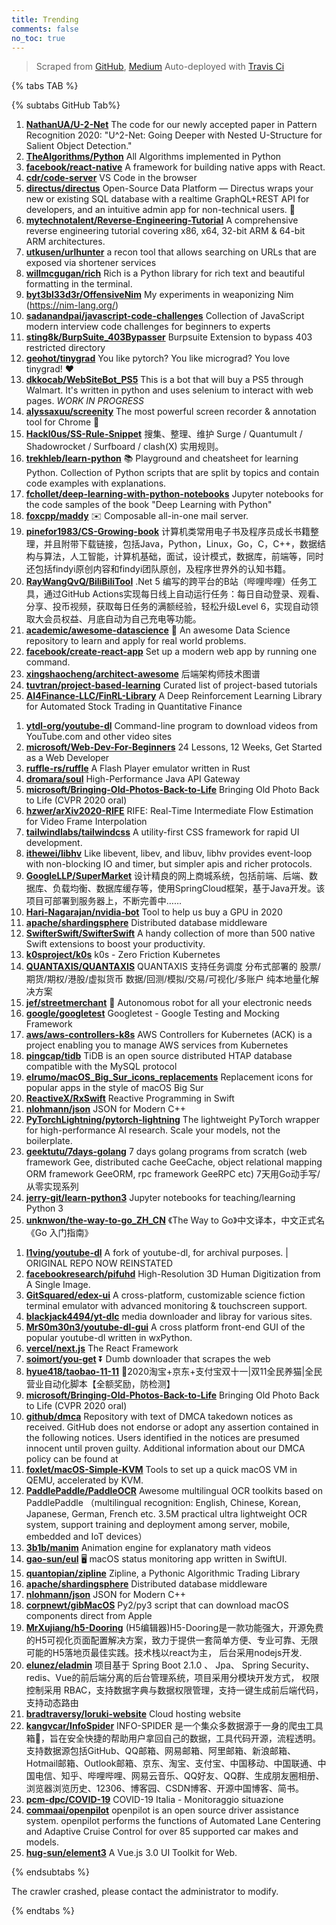 ```yaml
---
title: Trending
comments: false
no_toc: true
---
```


> Scraped from [GitHub](https://github.com/trending), [Medium](https://medium.com/topic/popular)
Auto-deployed with [Travis Ci](https://travis-ci.org/)

{% tabs TAB %}
<!-- tab GitHub -->
{% subtabs GitHub Tab%}
<!-- tab Daily -->
1. [**NathanUA/U-2-Net**](https://github.com/NathanUA/U-2-Net)
The code for our newly accepted paper in Pattern Recognition 2020: "U^2-Net: Going Deeper with Nested U-Structure for Salient Object Detection."
2. [**TheAlgorithms/Python**](https://github.com/TheAlgorithms/Python)
All Algorithms implemented in Python
3. [**facebook/react-native**](https://github.com/facebook/react-native)
A framework for building native apps with React.
4. [**cdr/code-server**](https://github.com/cdr/code-server)
VS Code in the browser
5. [**directus/directus**](https://github.com/directus/directus)
Open-Source Data Platform — Directus wraps your new or existing SQL database with a realtime GraphQL+REST API for developers, and an intuitive admin app for non-technical users. 🐰
6. [**mytechnotalent/Reverse-Engineering-Tutorial**](https://github.com/mytechnotalent/Reverse-Engineering-Tutorial)
A comprehensive reverse engineering tutorial covering x86, x64, 32-bit ARM & 64-bit ARM architectures.
7. [**utkusen/urlhunter**](https://github.com/utkusen/urlhunter)
a recon tool that allows searching on URLs that are exposed via shortener services
8. [**willmcgugan/rich**](https://github.com/willmcgugan/rich)
Rich is a Python library for rich text and beautiful formatting in the terminal.
9. [**byt3bl33d3r/OffensiveNim**](https://github.com/byt3bl33d3r/OffensiveNim)
My experiments in weaponizing Nim (https://nim-lang.org/)
10. [**sadanandpai/javascript-code-challenges**](https://github.com/sadanandpai/javascript-code-challenges)
Collection of JavaScript modern interview code challenges for beginners to experts
11. [**sting8k/BurpSuite_403Bypasser**](https://github.com/sting8k/BurpSuite_403Bypasser)
Burpsuite Extension to bypass 403 restricted directory
12. [**geohot/tinygrad**](https://github.com/geohot/tinygrad)
You like pytorch? You like micrograd? You love tinygrad! ❤️
13. [**dkkocab/WebSiteBot_PS5**](https://github.com/dkkocab/WebSiteBot_PS5)
This is a bot that will buy a PS5 through Walmart. It's written in python and uses selenium to interact with web pages. *WORK IN PROGRESS*
14. [**alyssaxuu/screenity**](https://github.com/alyssaxuu/screenity)
The most powerful screen recorder & annotation tool for Chrome 🎥
15. [**Hackl0us/SS-Rule-Snippet**](https://github.com/Hackl0us/SS-Rule-Snippet)
搜集、整理、维护 Surge / Quantumult / Shadowrocket / Surfboard / clash(X) 实用规则。
16. [**trekhleb/learn-python**](https://github.com/trekhleb/learn-python)
📚 Playground and cheatsheet for learning Python. Collection of Python scripts that are split by topics and contain code examples with explanations.
17. [**fchollet/deep-learning-with-python-notebooks**](https://github.com/fchollet/deep-learning-with-python-notebooks)
Jupyter notebooks for the code samples of the book "Deep Learning with Python"
18. [**foxcpp/maddy**](https://github.com/foxcpp/maddy)
✉️ Composable all-in-one mail server.
19. [**pinefor1983/CS-Growing-book**](https://github.com/pinefor1983/CS-Growing-book)
计算机类常用电子书及程序员成长书籍整理，并且附带下载链接，包括Java，Python，Linux，Go，C，C++，数据结构与算法，人工智能，计算机基础，面试，设计模式，数据库，前端等，同时还包括findyi原创内容和findyi团队原创，及程序世界外的认知书籍。
20. [**RayWangQvQ/BiliBiliTool**](https://github.com/RayWangQvQ/BiliBiliTool)
.Net 5 编写的跨平台的B站（哔哩哔哩）任务工具，通过GitHub Actions实现每日线上自动运行任务：每日自动登录、观看、分享、投币视频，获取每日任务的满额经验，轻松升级Level 6，实现自动领取大会员权益、月底自动为自己充电等功能。
21. [**academic/awesome-datascience**](https://github.com/academic/awesome-datascience)
📝 An awesome Data Science repository to learn and apply for real world problems.
22. [**facebook/create-react-app**](https://github.com/facebook/create-react-app)
Set up a modern web app by running one command.
23. [**xingshaocheng/architect-awesome**](https://github.com/xingshaocheng/architect-awesome)
后端架构师技术图谱
24. [**tuvtran/project-based-learning**](https://github.com/tuvtran/project-based-learning)
Curated list of project-based tutorials
25. [**AI4Finance-LLC/FinRL-Library**](https://github.com/AI4Finance-LLC/FinRL-Library)
A Deep Reinforcement Learning Library for Automated Stock Trading in Quantitative Finance
<!-- endtab -->
<!-- tab Weekly -->
1. [**ytdl-org/youtube-dl**](https://github.com/ytdl-org/youtube-dl)
Command-line program to download videos from YouTube.com and other video sites
2. [**microsoft/Web-Dev-For-Beginners**](https://github.com/microsoft/Web-Dev-For-Beginners)
24 Lessons, 12 Weeks, Get Started as a Web Developer
3. [**ruffle-rs/ruffle**](https://github.com/ruffle-rs/ruffle)
A Flash Player emulator written in Rust
4. [**dromara/soul**](https://github.com/dromara/soul)
High-Performance Java API Gateway
5. [**microsoft/Bringing-Old-Photos-Back-to-Life**](https://github.com/microsoft/Bringing-Old-Photos-Back-to-Life)
Bringing Old Photo Back to Life (CVPR 2020 oral)
6. [**hzwer/arXiv2020-RIFE**](https://github.com/hzwer/arXiv2020-RIFE)
RIFE: Real-Time Intermediate Flow Estimation for Video Frame Interpolation
7. [**tailwindlabs/tailwindcss**](https://github.com/tailwindlabs/tailwindcss)
A utility-first CSS framework for rapid UI development.
8. [**ithewei/libhv**](https://github.com/ithewei/libhv)
Like libevent, libev, and libuv, libhv provides event-loop with non-blocking IO and timer, but simpler apis and richer protocols.
9. [**GoogleLLP/SuperMarket**](https://github.com/GoogleLLP/SuperMarket)
设计精良的网上商城系统，包括前端、后端、数据库、负载均衡、数据库缓存等，使用SpringCloud框架，基于Java开发。该项目可部署到服务器上，不断完善中……
10. [**Hari-Nagarajan/nvidia-bot**](https://github.com/Hari-Nagarajan/nvidia-bot)
Tool to help us buy a GPU in 2020
11. [**apache/shardingsphere**](https://github.com/apache/shardingsphere)
Distributed database middleware
12. [**SwifterSwift/SwifterSwift**](https://github.com/SwifterSwift/SwifterSwift)
A handy collection of more than 500 native Swift extensions to boost your productivity.
13. [**k0sproject/k0s**](https://github.com/k0sproject/k0s)
k0s - Zero Friction Kubernetes
14. [**QUANTAXIS/QUANTAXIS**](https://github.com/QUANTAXIS/QUANTAXIS)
QUANTAXIS 支持任务调度 分布式部署的 股票/期货/期权/港股/虚拟货币 数据/回测/模拟/交易/可视化/多账户 纯本地量化解决方案
15. [**jef/streetmerchant**](https://github.com/jef/streetmerchant)
🤖 Autonomous robot for all your electronic needs
16. [**google/googletest**](https://github.com/google/googletest)
Googletest - Google Testing and Mocking Framework
17. [**aws/aws-controllers-k8s**](https://github.com/aws/aws-controllers-k8s)
AWS Controllers for Kubernetes (ACK) is a project enabling you to manage AWS services from Kubernetes
18. [**pingcap/tidb**](https://github.com/pingcap/tidb)
TiDB is an open source distributed HTAP database compatible with the MySQL protocol
19. [**elrumo/macOS_Big_Sur_icons_replacements**](https://github.com/elrumo/macOS_Big_Sur_icons_replacements)
Replacement icons for popular apps in the style of macOS Big Sur
20. [**ReactiveX/RxSwift**](https://github.com/ReactiveX/RxSwift)
Reactive Programming in Swift
21. [**nlohmann/json**](https://github.com/nlohmann/json)
JSON for Modern C++
22. [**PyTorchLightning/pytorch-lightning**](https://github.com/PyTorchLightning/pytorch-lightning)
The lightweight PyTorch wrapper for high-performance AI research. Scale your models, not the boilerplate.
23. [**geektutu/7days-golang**](https://github.com/geektutu/7days-golang)
7 days golang programs from scratch (web framework Gee, distributed cache GeeCache, object relational mapping ORM framework GeeORM, rpc framework GeeRPC etc) 7天用Go动手写/从零实现系列
24. [**jerry-git/learn-python3**](https://github.com/jerry-git/learn-python3)
Jupyter notebooks for teaching/learning Python 3
25. [**unknwon/the-way-to-go_ZH_CN**](https://github.com/unknwon/the-way-to-go_ZH_CN)
《The Way to Go》中文译本，中文正式名《Go 入门指南》
<!-- endtab -->
<!-- tab Monthly -->
1. [**l1ving/youtube-dl**](https://github.com/l1ving/youtube-dl)
A fork of youtube-dl, for archival purposes. | ORIGINAL REPO NOW REINSTATED
2. [**facebookresearch/pifuhd**](https://github.com/facebookresearch/pifuhd)
High-Resolution 3D Human Digitization from A Single Image.
3. [**GitSquared/edex-ui**](https://github.com/GitSquared/edex-ui)
A cross-platform, customizable science fiction terminal emulator with advanced monitoring & touchscreen support.
4. [**blackjack4494/yt-dlc**](https://github.com/blackjack4494/yt-dlc)
media downloader and libray for various sites.
5. [**MrS0m30n3/youtube-dl-gui**](https://github.com/MrS0m30n3/youtube-dl-gui)
A cross platform front-end GUI of the popular youtube-dl written in wxPython.
6. [**vercel/next.js**](https://github.com/vercel/next.js)
The React Framework
7. [**soimort/you-get**](https://github.com/soimort/you-get)
⏬ Dumb downloader that scrapes the web
8. [**hyue418/taobao-11-11**](https://github.com/hyue418/taobao-11-11)
🚀2020淘宝+京东+支付宝双十一|双11全民养猫|全民营业自动化脚本【全额奖励，防检测】
9. [**microsoft/Bringing-Old-Photos-Back-to-Life**](https://github.com/microsoft/Bringing-Old-Photos-Back-to-Life)
Bringing Old Photo Back to Life (CVPR 2020 oral)
10. [**github/dmca**](https://github.com/github/dmca)
Repository with text of DMCA takedown notices as received. GitHub does not endorse or adopt any assertion contained in the following notices. Users identified in the notices are presumed innocent until proven guilty. Additional information about our DMCA policy can be found at
11. [**foxlet/macOS-Simple-KVM**](https://github.com/foxlet/macOS-Simple-KVM)
Tools to set up a quick macOS VM in QEMU, accelerated by KVM.
12. [**PaddlePaddle/PaddleOCR**](https://github.com/PaddlePaddle/PaddleOCR)
Awesome multilingual OCR toolkits based on PaddlePaddle （multilingual recognition: English, Chinese, Korean, Japanese, German, French etc. 3.5M practical ultra lightweight OCR system, support training and deployment among server, mobile, embedded and IoT devices）
13. [**3b1b/manim**](https://github.com/3b1b/manim)
Animation engine for explanatory math videos
14. [**gao-sun/eul**](https://github.com/gao-sun/eul)
🖥️ macOS status monitoring app written in SwiftUI.
15. [**quantopian/zipline**](https://github.com/quantopian/zipline)
Zipline, a Pythonic Algorithmic Trading Library
16. [**apache/shardingsphere**](https://github.com/apache/shardingsphere)
Distributed database middleware
17. [**nlohmann/json**](https://github.com/nlohmann/json)
JSON for Modern C++
18. [**corpnewt/gibMacOS**](https://github.com/corpnewt/gibMacOS)
Py2/py3 script that can download macOS components direct from Apple
19. [**MrXujiang/h5-Dooring**](https://github.com/MrXujiang/h5-Dooring)
(H5编辑器)H5-Dooring是一款功能强大，开源免费的H5可视化页面配置解决方案，致力于提供一套简单方便、专业可靠、无限可能的H5落地页最佳实践。技术栈以react为主， 后台采用nodejs开发.
20. [**elunez/eladmin**](https://github.com/elunez/eladmin)
项目基于 Spring Boot 2.1.0 、 Jpa、 Spring Security、redis、Vue的前后端分离的后台管理系统，项目采用分模块开发方式， 权限控制采用 RBAC，支持数据字典与数据权限管理，支持一键生成前后端代码，支持动态路由
21. [**bradtraversy/loruki-website**](https://github.com/bradtraversy/loruki-website)
Cloud hosting website
22. [**kangvcar/InfoSpider**](https://github.com/kangvcar/InfoSpider)
INFO-SPIDER 是一个集众多数据源于一身的爬虫工具箱🧰，旨在安全快捷的帮助用户拿回自己的数据，工具代码开源，流程透明。支持数据源包括GitHub、QQ邮箱、网易邮箱、阿里邮箱、新浪邮箱、Hotmail邮箱、Outlook邮箱、京东、淘宝、支付宝、中国移动、中国联通、中国电信、知乎、哔哩哔哩、网易云音乐、QQ好友、QQ群、生成朋友圈相册、浏览器浏览历史、12306、博客园、CSDN博客、开源中国博客、简书。
23. [**pcm-dpc/COVID-19**](https://github.com/pcm-dpc/COVID-19)
COVID-19 Italia - Monitoraggio situazione
24. [**commaai/openpilot**](https://github.com/commaai/openpilot)
openpilot is an open source driver assistance system. openpilot performs the functions of Automated Lane Centering and Adaptive Cruise Control for over 85 supported car makes and models.
25. [**hug-sun/element3**](https://github.com/hug-sun/element3)
A Vue.js 3.0 UI Toolkit for Web.
<!-- endtab -->
{% endsubtabs %}
<!-- endtab -->
<!-- tab Medium -->
The crawler crashed, please contact the administrator to modify.
<!-- endtab -->
{% endtabs %}
